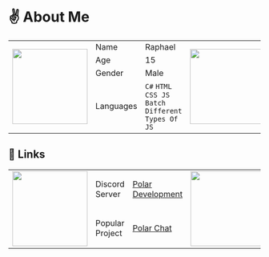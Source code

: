 # ✌ About Me
<table>
  <tr>
    <td rowspan="4"><img src="https://distok.top/stickers/755240383084232756/755243176066941018.gif" width="150" height="150"></td>
    <td>Name</td>
    <td>Raphael</td>
    <td rowspan="4"><img src="https://distok.top/stickers/755240383084232756/755243176066941018.gif" width="150" height="150"></td>
  </tr>
  <tr>
    <td>Age</td>
    <td>15</td>
  </tr>
  <tr>
    <td>Gender</td>
    <td>Male</td>
  </tr>
  <tr>
    <td>Languages</td>
    <td><code>C#</code> <code>HTML CSS JS</code> <code>Batch</code> <code>Different Types Of JS</code></td>
  </tr>
</table>

## 🔔 Links
<table>
  <tr>
    <td rowspan="2"><img src="https://distok.top/stickers/755240383084232756/755244316976218142.gif" width="150" height="150"></td>
    <td>Discord Server</td>
    <td><a href="https://dsc.gg/polar69">Polar Development</a></td>
    <td rowspan="2"><img src="https://distok.top/stickers/755240383084232756/755244316976218142.gif" width="150" height="150"></td>
  </tr>
  <tr>
    <td>Popular Project</td>
    <td><a href="https://polar-chatty.polar-69.repl.co/">Polar Chat</a></td>
  </tr>
</table>
